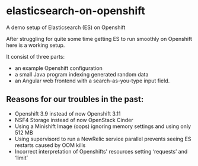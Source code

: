 # elasticsearch-on-openshift
A demo setup of Elasticsearch (ES) on Openshift 

After struggling for quite some time getting ES to run smoothly on Openshift here is a working setup.

It consist of three parts: 
* an example Openshift configuration
* a small Java program indexing generated random data 
* an Angular web frontend with a search-as-you-type input field. 

## Reasons for our troubles in the past:

* Openshift 3.9 instead of now Openshift 3.11
* NSF4 Storage instead of now OpenStack Cinder
* Using a Minishift Image (oops) ignoring memory settings and using only 512 MB 
* Using supervisord to run a NewRelic service parallel prevents seeing ES restarts caused by OOM kills
* Incorrect interpretation of Openshifts' resources setting ‘requests’ and ‘limit’
